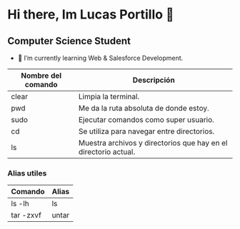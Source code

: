 # Hi there, Im Lucas Portillo 👋
## Computer Science Student

* 🌱 I’m currently learning Web & Salesforce Development.

| Nombre del comando | Descripción |
| ------ | ------ |
| clear | Limpia la terminal. |
| pwd | Me da la ruta absoluta de donde estoy. |
| sudo | Ejecutar comandos como super usuario. |
| cd | Se utiliza para navegar entre directorios. |
| ls | Muestra archivos y directorios que hay en el directorio actual. |


### Alias utiles
| Comando | Alias |
| ------ | ------ |
| ls -lh | ls |
| tar -zxvf | untar |
